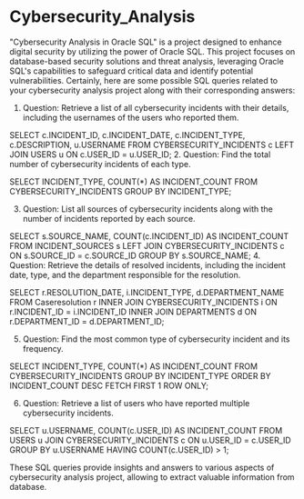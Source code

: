 # Cybersecurity_Analysis
"Cybersecurity Analysis in Oracle SQL" is a project designed to enhance digital security by utilizing the power of Oracle SQL. This project focuses on database-based security solutions and threat analysis, leveraging Oracle SQL's capabilities to safeguard critical data and identify potential vulnerabilities.
Certainly, here are some possible SQL queries related to your cybersecurity analysis project along with their corresponding answers:

1. Question: Retrieve a list of all cybersecurity incidents with their details, including the usernames of the users who reported them.


SELECT c.INCIDENT_ID, c.INCIDENT_DATE, c.INCIDENT_TYPE, c.DESCRIPTION, u.USERNAME
FROM CYBERSECURITY_INCIDENTS c
LEFT JOIN USERS u ON c.USER_ID = u.USER_ID;
2. Question: Find the total number of cybersecurity incidents of each type.


SELECT INCIDENT_TYPE, COUNT(*) AS INCIDENT_COUNT
FROM CYBERSECURITY_INCIDENTS
GROUP BY INCIDENT_TYPE;


3. Question: List all sources of cybersecurity incidents along with the number of incidents reported by each source.


SELECT s.SOURCE_NAME, COUNT(c.INCIDENT_ID) AS INCIDENT_COUNT
FROM INCIDENT_SOURCES s
LEFT JOIN CYBERSECURITY_INCIDENTS c ON s.SOURCE_ID = c.SOURCE_ID
GROUP BY s.SOURCE_NAME;
4. Question: Retrieve the details of resolved incidents, including the incident date, type, and the department responsible for the resolution.


SELECT r.RESOLUTION_DATE, i.INCIDENT_TYPE, d.DEPARTMENT_NAME
FROM Caseresolution r
INNER JOIN CYBERSECURITY_INCIDENTS i ON r.INCIDENT_ID = i.INCIDENT_ID
INNER JOIN DEPARTMENTS d ON r.DEPARTMENT_ID = d.DEPARTMENT_ID;

5. Question: Find the most common type of cybersecurity incident and its frequency.


SELECT INCIDENT_TYPE, COUNT(*) AS INCIDENT_COUNT
FROM CYBERSECURITY_INCIDENTS
GROUP BY INCIDENT_TYPE
ORDER BY INCIDENT_COUNT DESC
FETCH FIRST 1 ROW ONLY;


6. Question: Retrieve a list of users who have reported multiple cybersecurity incidents.


SELECT u.USERNAME, COUNT(c.USER_ID) AS INCIDENT_COUNT
FROM USERS u
JOIN CYBERSECURITY_INCIDENTS c ON u.USER_ID = c.USER_ID
GROUP BY u.USERNAME
HAVING COUNT(c.USER_ID) > 1;


These SQL queries provide insights and answers to various aspects of  cybersecurity analysis project, allowing  to extract valuable information from  database. 
